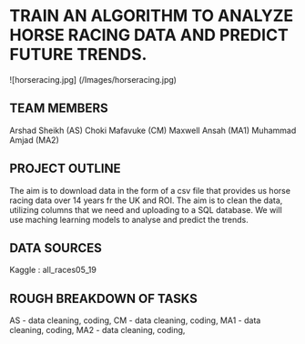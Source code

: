 # TRAIN AN ALGORITHM TO ANALYZE HORSE RACING DATA AND PREDICT FUTURE TRENDS.
![horseracing.jpg] (/Images/horseracing.jpg)

## TEAM MEMBERS
Arshad Sheikh (AS) Choki Mafavuke (CM) Maxwell Ansah (MA1) Muhammad Amjad (MA2)

## PROJECT OUTLINE
The aim is to download data in the form of a csv file that provides us horse racing data over 14 years fr the UK and ROI. 
The aim is to clean the data, utilizing columns that we need and uploading to a SQL database. 
We will use maching learning models to analyse and predict the trends.

## DATA SOURCES
Kaggle : all_races05_19

## ROUGH BREAKDOWN OF TASKS
AS - data cleaning, coding,
CM - data cleaning, coding,
MA1 - data cleaning, coding,
MA2 - data cleaning, coding,
